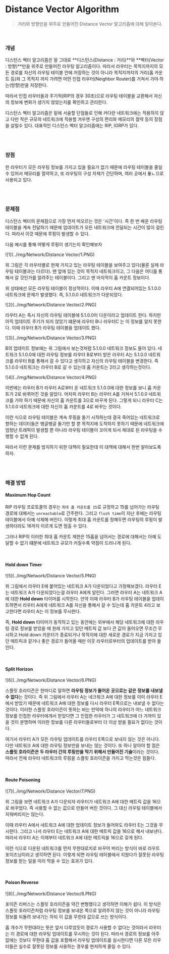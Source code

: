 # Distance Vector Algorithm

> 거리와 방향만을 위주로 만들어진 Distance Vector 알고리즘에 대해 알아본다.

<br>

### 개념

디스턴스 벡터 알고리즘은 말 그대로 **디스턴스(Distance : 거리)**와 **벡터(Vector : 방향)**만을 위주로 만들어진 라우팅 알고리즘이다. 따라서 라우터는 목적지까지의 모든 경로를 자신의 라우팅 테이블 안에 저장하는 것이 아니라 목적지까지의 거리(홉 카운트 등)와 그 목적지 까지 가려면 어떤 인접 라우터(Neighbor Router)를 거쳐서 가야 하는(방향)만을 저장한다.

따라서 인접 라우터들과 주기적(RIP의 경우 30초)으로 라우팅 테이블을 교환해서 자신의 정보에 변화가 생기지 않았는지를 확인하고 관리한다.

디스턴스 벡터 알고리즘은 밑에 서술할 단점들로 인해 커다란 네트워크에는 적용하지 않고 다만 작은 규모의 네트워크에 적용할 겨우엔 구성의 편리와 메모리의 절약 등의 장점을 살릴수 있다. 대표적인 디스턴스 벡터 알고리즘에는 RIP, IGRP가 있다.

<br>

<br>

### 장점

한 라우터가 모든 라우팅 정보를 가지고 있을 필요가 없기 때문에 라우팅 테이블을 줄일 수 있어서 메모리를 절약하고, 또 라우팅의 구성 자체가 간단하며, 여러 곳에서 푲ㄴ으로 사용되고 있다.

<br>

<br>

### 문제점

디스턴스 벡터의 문제점으로 가장 먼저 떠오르는 것은 '시간'이다. 즉 한 번 배운 라우팅 테이블을 계속 전달하기 때문에 업데이트가 모든 네트워크에 전달되는 시간이 많이 걸린다. 따라서 이것 때문에 루핑이 발생할 수 있다.

다음 예시를 통해 어떻게 루핑이 생기는지 확인해보자

![1](../img/Network/Distance Vector/1.PNG)

위 그림은 각 라우터별로 현재 가지고 있는 라우팅 테이블을 보여주고 있다(물론 실제 라우팅 테이블과는 다르다). 맨 앞에 있는 것이 목적지 네트워크이고, 그 다음은 어디를 통해서 갈 것인가를 알려주는 테이블이다. 그리고 맨 마지막이 홉 카운트 정보이다.

위 상태에선 모든 라우팅 테이블이 정상적이다. 이때 라우터 A에 연결되어있는 5.1.0.0 네트워크에 문제가 발생했다. 즉, 5.1.0.0 네트워크가 다운되었다.

 ![2](../img/Network/Distance Vector/2.PNG)

라우터 A는 즉시 자신의 라우팅 테이블에 5.1.0.0이 다운이라고 업데이트 한다. 하지만 아직 업데이트 주기가 되지 않았기 떄문에 라우터 B나 라우터C 는 이 정보를 알지 못한다. 이때 라우터 B가 라우팅 테이블을 업데이트 했다.

![3](../img/Network/Distance Vector/3.PNG)

B의 업데이트 정보에는 위 그림에서 보는것처럼 5.1.0.0 네트워크 정보도 들어 있다. 네트워크 5.1.0.0에 대한 라우팅 정보를 라우터 B로부터 받은 라우터 A는 5.1.0.0 네트워크를 라우터 B를 통해서 갈 수 있다고 생각하고 자신의 라우팅 테이블을 변경한다. 즉 5.1.0.0 네트워크는 라우터 B로 갈 수 있는데 홉 카운트는 2라고 생각하는것이다.

![4](../img/Network/Distance Vector/4.PNG)

이번에는 라우터 B가 라우터 A로부터 온 네트워크 5.1.0.0에 대한 정보를 보니 홉 카운트가 2로 바뀌어진 것을 알았다. 어차피 라우터 B는 라우터 A를 거쳐서 5.1.0.0 네트워크를 가야 하기 때문에 자신의 홉 카운트를 3으로 바꾸게 된다. 그렇게 되니 라우터 C는 5.1.0.0 네트워크에 대한 자신의 홉 카운트를 4로 바꾸는 것이다.

이런 식으로 라우팅 테이블은 계속 루핑을 돌기 시작하는데 결국 죽어있는 네트워크로 향하는 데이터들은 뱅글뱅글 돌기만 할 뿐 목적지에 도착하지 못하기 때문에 네트워크에 엄청난 트래픽이 발생할 뿐 아니라 라우팅 테이블이 꼬이게 되서 제대로 된 라우팅을 수행할 수 없게 된다.

따라서 이런 문제를 방지하기 위한 대책이 필요한데 이 대책에 대해서 한번 알아보도록 하자.

<br>

<br>

### 해결 방법

#### Maximum Hop Count

RIP 라우팅 프로토콜의 경우는 `최대 홉 카운트를 15`로 규정하고 15를 넘어가는 라우팅 경로에 대해서는 `unreachable`로 간주한다. 그리고 `flush time`이 지난 후에는 라우팅 테이블에서 아예 삭제해 버린다. 이렇게 최대 홉 카운트를 정해두면 라우팅의 루핑이 발생하더라도 16까지 이르게 도면 멈출 수 있다.

그러나 RIP의 이러한 최대 홉 카운트 제한은 15홉을 넘어서는 경로에 대해서는 아예 도달할 수 없기 떄문에 네트워크 규모가 커질수록 약점이 드러나게 된다.

<br>

#### Hold down Timer

![5](../img/Network/Distance Vector/5.PNG)

위 그림에서 라우터 E에 붙어있는 네트워크 A가 다운되었다고 가정해보겠다. 라우터 E는 네트워크 A가 다운되었다는걸 라우터 A에게 알린다. 그러면 라우터 A는 네트워크 A에 대한 **Hold down** 타이머를 시작한다. 만약 이때 라우터 B가 라우팅 테이블을 업데이트하면서 라우터 A에게 네트워크 A를 자신을 통해서 갈 수 있는데 홉 카운트 4라고 보고한다면 라우터 A는 이 정보를 무시한다.

즉, **Hold down** 타이머가 동작하고 있는 동안에는 외부에서 해당 네트워크에 대한 라우팅 경로 정보를 받았을 때 원레 가지고 있던 메트릭 값 보다 큰 값이 들어오면 무조건 무시하고 Hold down 카운터가 종료되거나 목적지에 대한 새로운 경로가 지금 가지고 있던 매트릭과 같거나 좋은 경로가 들어올 때만 이웃 라우터로부터의 업데이트를 받아 들인다.

<br>

#### Split Horizon

![6](../img/Network/Distance Vector/6.PNG)

스플릿 호라이즌은 한마디로 말하면 **라우팅 정보가 들어온 곳으로는 같은 정보를 내보낼 수 없다**는 것이다. 즉 위 그림에서 라우터 A는 네크워크 A에 대한 정보를 이미 라우터 E에서 받았기 때문에 네트워크 A에 대한 정보를 다시 라우터 E쪽으로는 내보낼 수 없다는 것이다. 이러한 스플릿 호라이즌이 뜻하는 바는 만약에 하나의 라우터가 어느 네트워크 정보를 인접한 라우터에게서 받았다면 그 인접한 라우터가 그 네트워크에 더 가까이 있을 것이 분명하며 이러한 정보를 다른 라우터들로부터 더 이상 받을 필요가 없다는 것이다.

여기서 라우터 A가 모든 라우팅 업데이트를 라우터 E쪽으로 보내지 않는 것은 아니다. 다만 네트워크 A에 대한 라우팅 정보만을 보내는 않는 것이다. 또 하나 알아야 할 점은 **스플릿 호라이즌은 두 라우터 간의 루핑만을 막기 위해서 만들어진 기술**이라는 것이다. 따라서 전체 라우터 네트워크의 루핑을 스플릿 호라이즌을 가지고 막는것은 힘들다.

<br>

#### Route Poisoning

![7](../img/Network/Distance Vector/7.PNG)

위 그림을 보면 네트워크 A가 다운되자 라우터가 네트워크 A에 대한 메트릭 값을 16으로 바꾸었다. 즉 사용할 수 없는 값으로 만들어 버린 것이다. 그 대신 라우팅 테이블에서 지워버리지는 않는다.

이때 라우터 A에서 네트워크 A에 대한 업데이트 정보가 들어와도 라우터 E는 그것을 무시한다. 그리고 나서 라우터 E는 네트워크 A에 대한 메트릭 값을 16으로 해서 내보낸다. 따라서 라우터 A는 이제부터 네트워크 A에 대한 메트릭을 16으로 갖게 된다. 

이런 식으로 다운된 네트워크를 먼저 무한대로치로 바꾸어 버리는 방식이 바로 라우트 포이즈닝이라고 생각하면 된다. 이렇게 되면 라우팅 테이블에서 지웠다가 잘못된 라우팅 정보를 받는 일을 미리 막을 수 있는 효과가 있다.

<br>

#### Poison Reverse

![8](../img/Network/Distance Vector/8.PNG)

포이즌 리버스는 스플릿 호라이즌을 약간 변형했다고 생각하면 이해가 쉽다. 이 방식은 스플릿 호라이즌처럼 라우팅 정보를 보내온 쪽으로 알려주지 않는 것이 아니라 라우팅 정보를 되돌려 보내기는 하되 이 값을 무한대 값으로 쓰는 방식이다.

홉 개수가 무한대라는 뜻은 앞서 다루었듯이 경로가 사용할 수 없다는 것이라서 라우터는 이 경로에 대한 라우팅 업데이트를 무시하는 것이 된다. 따라서 경로의 정보를 아주 없애는 것보다 무한대 홉 값을 포함해서 라우팅 업데이트를 실시한다면 다른 모든 라우터들은 실수로 잘못된 정보를 사용하는 경우를 현저하게 줄일 수 있다.